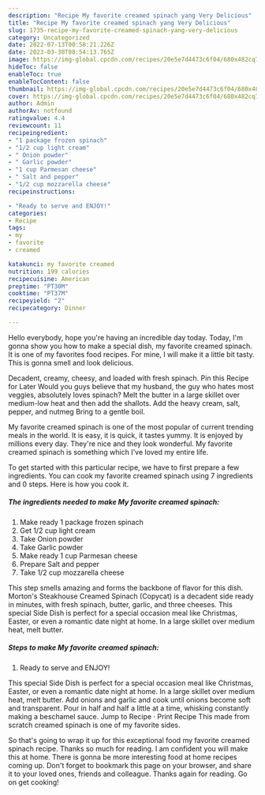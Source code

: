 ```yaml
---
description: "Recipe My favorite creamed spinach yang Very Delicious"
title: "Recipe My favorite creamed spinach yang Very Delicious"
slug: 1735-recipe-my-favorite-creamed-spinach-yang-very-delicious
category: Uncategorized
date: 2022-07-13T00:58:21.226Z
date: 2023-03-30T08:54:13.765Z
image: https://img-global.cpcdn.com/recipes/20e5e7d4473c6f04/680x482cq70/my-favorite-creamed-spinach-recipe-main-photo.jpg
hideToc: false
enableToc: true
enableTocContent: false
thumbnail: https://img-global.cpcdn.com/recipes/20e5e7d4473c6f04/680x482cq70/my-favorite-creamed-spinach-recipe-main-photo.jpg
cover: https://img-global.cpcdn.com/recipes/20e5e7d4473c6f04/680x482cq70/my-favorite-creamed-spinach-recipe-main-photo.jpg
author: Admin
authorAv: notfound
ratingvalue: 4.4
reviewcount: 11
recipeingredient:
- "1 package frozen spinach"
- "1/2 cup light cream"
- " Onion powder"
- " Garlic powder"
- "1 cup Parmesan cheese"
- " Salt and pepper"
- "1/2 cup mozzarella cheese"
recipeinstructions:

- "Ready to serve and ENJOY!"
categories:
- Recipe
tags:
- my
- favorite
- creamed

katakunci: my favorite creamed 
nutrition: 199 calories
recipecuisine: American
preptime: "PT30M"
cooktime: "PT37M"
recipeyield: "2"
recipecategory: Dinner

---
```



Hello everybody, hope you're having an incredible day today. Today, I'm gonna show you how to make a special dish, my favorite creamed spinach. It is one of my favorites food recipes. For mine, I will make it a little bit tasty. This is gonna smell and look delicious.

Decadent, creamy, cheesy, and loaded with fresh spinach. Pin this Recipe for Later Would you guys believe that my husband, the guy who hates most veggies, absolutely loves spinach? Melt the butter in a large skillet over medium-low heat and then add the shallots. Add the heavy cream, salt, pepper, and nutmeg Bring to a gentle boil.

My favorite creamed spinach is one of the most popular of current trending meals in the world. It is easy, it is quick, it tastes yummy. It is enjoyed by millions every day. They're nice and they look wonderful. My favorite creamed spinach is something which I've loved my entire life.


To get started with this particular recipe, we have to first prepare a few ingredients. You can cook my favorite creamed spinach using 7 ingredients and 0 steps. Here is how you cook it.

<!--inarticleads1-->

##### The ingredients needed to make My favorite creamed spinach:

1. Make ready 1 package frozen spinach
1. Get 1/2 cup light cream
1. Take  Onion powder
1. Take  Garlic powder
1. Make ready 1 cup Parmesan cheese
1. Prepare  Salt and pepper
1. Take 1/2 cup mozzarella cheese


This step smells amazing and forms the backbone of flavor for this dish. Morton&#39;s Steakhouse Creamed Spinach (Copycat) is a decadent side ready in minutes, with fresh spinach, butter, garlic, and three cheeses. This special Side Dish is perfect for a special occasion meal like Christmas, Easter, or even a romantic date night at home. In a large skillet over medium heat, melt butter. 

<!--inarticleads2-->

##### Steps to make My favorite creamed spinach:


1. Ready to serve and ENJOY!

This special Side Dish is perfect for a special occasion meal like Christmas, Easter, or even a romantic date night at home. In a large skillet over medium heat, melt butter. Add onions and garlic and cook until onions become soft and transparent. Pour in half and half a little at a time, whisking constantly making a beschamel sauce. Jump to Recipe · Print Recipe This made from scratch creamed spinach is one of my favorite sides. 

So that's going to wrap it up for this exceptional food my favorite creamed spinach recipe. Thanks so much for reading. I am confident you will make this at home. There is gonna be more interesting food at home recipes coming up. Don't forget to bookmark this page on your browser, and share it to your loved ones, friends and colleague. Thanks again for reading. Go on get cooking!
